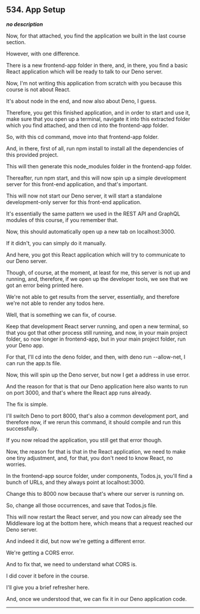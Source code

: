 ## 534. App Setup

<strong><em>no description</em></strong>

<v Instructor>Now, for that attached,</v> you find the application we built in
the last course section. 

However, with one difference. 

There is a new frontend-app folder in there, and, in there, you find a basic
React application which will be ready to talk to our Deno server. 

Now, I'm not writing this application from scratch with you because this course
is not about React. 

It's about node in the end, and now also about Deno, I guess. 

Therefore, you get this finished application, and in order to start and use it,
make sure that you open up a terminal, navigate it into this extracted folder
which you find attached, and then cd into the frontend-app folder. 

So, with this cd command, move into that frontend-app folder. 

And, in there, first of all, run npm install to install all the dependencies of
this provided project. 

This will then generate this node_modules folder in the frontend-app folder. 

Thereafter, run npm start, and this will now spin up a simple development server
for this front-end application, and that's important. 

This will now not start our Deno server, it will start a standalone
development-only server for this front-end application. 

It's essentially the same pattern we used in the REST API and GraphQL modules of
this course, if you remember that. 

Now, this should automatically open up a new tab on localhost:3000. 

If it didn't, you can simply do it manually. 

And here, you got this React application which will try to communicate to our
Deno server. 

Though, of course, at the moment, at least for me, this server is not up and
running, and, therefore, if we open up the developer tools, we see that we got
an error being printed here. 

We're not able to get results from the server, essentially, and therefore we're
not able to render any todos here. 

Well, that is something we can fix, of course. 

Keep that development React server running, and open a new terminal, so that you
got that other process still running, and now, in your main project folder, so
now longer in frontend-app, but in your main project folder, run your Deno app. 

For that, I'll cd into the deno folder, and then, with deno run --allow-net, I
can run the app.ts file. 

Now, this will spin up the Deno server, but now I get a address in use error. 

And the reason for that is that our Deno application here also wants to run on
port 3000, and that's where the React app runs already. 

The fix is simple. 

I'll switch Deno to port 8000, that's also a common development port, and
therefore now, if we rerun this command, it should compile and run this
successfully. 

If you now reload the application, you still get that error though. 

Now, the reason for that is that in the React application, we need to make one
tiny adjustment, and, for that, you don't need to know React, no worries. 

In the frontend-app source folder, under components, Todos.js, you'll find a
bunch of URLs, and they always point at localhost:3000. 

Change this to 8000 now because that's where our server is running on. 

So, change all those occurrences, and save that Todos.js file. 

This will now restart the React server, and you now can already see the
Middleware log at the bottom here, which means that a request reached our Deno
server. 

And indeed it did, but now we're getting a different error. 

We're getting a CORS error. 

And to fix that, we need to understand what CORS is. 

I did cover it before in the course. 

I'll give you a brief refresher here. 

And, once we understood that, we can fix it in our Deno application code. 

---
